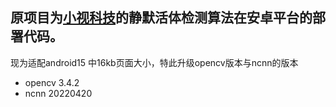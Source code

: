 ## 原项目为[小视科技](https://www.minivision.cn/)的静默活体检测算法在安卓平台的部署代码。
现为适配android15 中16kb页面大小，特此升级opencv版本与ncnn的版本
- opencv 3.4.2
- ncnn 20220420

